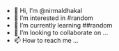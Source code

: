 - 👋 Hi, I’m @nirmaldhakal
- 👀 I’m interested in #random
- 🌱 I’m currently learning ##random
- 💞️ I’m looking to collaborate on ...
- 📫 How to reach me ...

<!---
nirmaldhakal/nirmaldhakal is a ✨ special ✨ repository because its `README.md` (this file) appears on your GitHub profile.
You can click the Preview link to take a look at your changes.
--->
